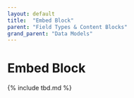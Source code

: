 ```yaml
---
layout: default
title:  "Embed Block"
parent: "Field Types & Content Blocks"
grand_parent: "Data Models"
---
```


# Embed Block

{% include tbd.md %}
